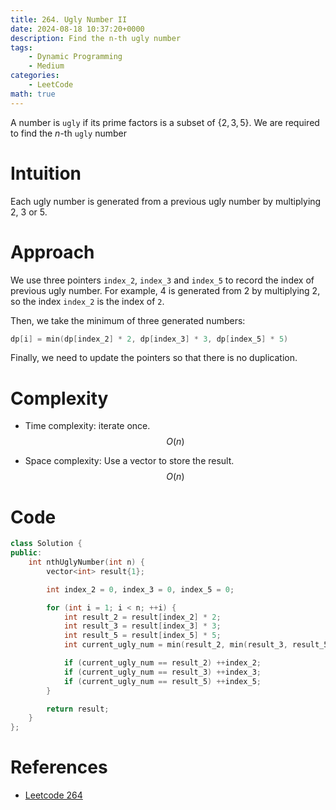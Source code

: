 ```yaml
---
title: 264. Ugly Number II
date: 2024-08-18 10:37:20+0000
description: Find the n-th ugly number
tags: 
    - Dynamic Programming
    - Medium
categories:
    - LeetCode
math: true
---
```


A number is `ugly` if its prime factors is a subset of $\{2, 3, 5\}$. We are required to find the $n$-th `ugly` number

# Intuition

Each ugly number is generated from a previous ugly number by multiplying $2$, $3$ or $5$.

# Approach

We use three pointers `index_2`, `index_3` and `index_5` to record the index of previous ugly number. For example, $4$ is generated from $2$ by multiplying $2$, so the index `index_2` is the index of `2`.

Then, we take the minimum of three generated numbers:

```c++
dp[i] = min(dp[index_2] * 2, dp[index_3] * 3, dp[index_5] * 5)
```

Finally, we need to update the pointers so that there is no duplication.

# Complexity

- Time complexity: iterate once.
$$O(n)$$

- Space complexity: Use a vector to store the result.
$$O(n)$$

# Code

```c++
class Solution {
public:
    int nthUglyNumber(int n) {
        vector<int> result{1};

        int index_2 = 0, index_3 = 0, index_5 = 0;

        for (int i = 1; i < n; ++i) {
            int result_2 = result[index_2] * 2;
            int result_3 = result[index_3] * 3;
            int result_5 = result[index_5] * 5;
            int current_ugly_num = min(result_2, min(result_3, result_5));

            if (current_ugly_num == result_2) ++index_2;
            if (current_ugly_num == result_3) ++index_3;
            if (current_ugly_num == result_5) ++index_5;
        }

        return result;
    }
};
```

# References

- [Leetcode 264](https://leetcode.com/problems/ugly-number-ii/description/)
